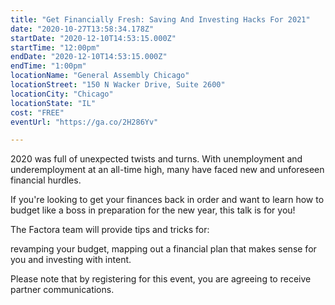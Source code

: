 ```yaml
---
title: "Get Financially Fresh: Saving And Investing Hacks For 2021"
date: "2020-10-27T13:58:34.178Z"
startDate: "2020-12-10T14:53:15.000Z"
startTime: "12:00pm"
endDate: "2020-12-10T14:53:15.000Z"
endTime: "1:00pm"
locationName: "General Assembly Chicago"
locationStreet: "150 N Wacker Drive, Suite 2600"
locationCity: "Chicago"
locationState: "IL"
cost: "FREE"
eventUrl: "https://ga.co/2H286Yv"

---
```


2020 was full of unexpected twists and turns. With unemployment and underemployment at an all-time high, many have faced new and unforeseen financial hurdles.

If you're looking to get your finances back in order and want to learn how to budget like a boss in preparation for the new year, this talk is for you!

The Factora team will provide tips and tricks for:

revamping your budget, mapping out a financial plan that makes sense for you and investing with intent.

Please note that by registering for this event, you are agreeing to receive partner communications.

